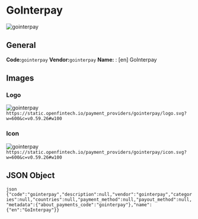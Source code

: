 # GoInterpay 
![gointerpay](https://static.openfintech.io/payment_providers/gointerpay/logo.svg?w=600&c=v0.59.26#w100) 
## General 
**Code:**`gointerpay` 
**Vendor:**`gointerpay` 
**Name:** 
:	[en] GoInterpay 
## Images 
### Logo 
![gointerpay](https://static.openfintech.io/payment_providers/gointerpay/logo.svg?w=600&c=v0.59.26#w100) 
``` https://static.openfintech.io/payment_providers/gointerpay/logo.svg?w=600&c=v0.59.26#w100 ``` 
### Icon 
![gointerpay](https://static.openfintech.io/payment_providers/gointerpay/icon.svg?w=600&c=v0.59.26#w100) 
``` https://static.openfintech.io/payment_providers/gointerpay/icon.svg?w=600&c=v0.59.26#w100 ``` 
## JSON Object 
```json {"code":"gointerpay","description":null,"vendor":"gointerpay","categories":null,"countries":null,"payment_method":null,"payout_method":null,"metadata":{"about_payments_code":"gointerpay"},"name":{"en":"GoInterpay"}} ``` 
